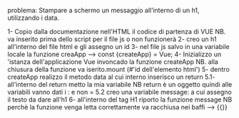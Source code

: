 problema: Stampare a schermo un messaggio all’interno di un h1, utilizzando i data.


1- Copio dalla documentazione nell'HTML il codice di partenza di VUE
    NB. va inserito prima dello script per il file js o non funzionerà
2- creo un h1 all'interno del file html e gli assegno un id
3- nel file js salvo in una variabile locale la funzione creaApp --> const {createApp} = Vue;
4- Inizializzo un 'istanza dell'applicazione Vue invoncado la funzione createApp
    NB. alla chiusura della funzione va iserito.mount (#'id dell'elemento html')
5- dentro createApp realizzo il metodo data al cui interno inserisco un return
    5.1- all'interno del return metto la mia variabile
    NB return è un oggetto quindi alle variabili vanno dati i : e non =
    5.2 creo una variabile message: a cui assegno il testo da dare all'h1
6- all'interno del tag H1 riporto la funzione message
    NB perchè la funzione venga letta correttamente va racchiusa nei baffi --> {{}}
